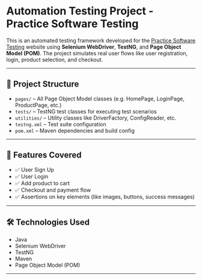 # Automation Testing Project - Practice Software Testing

This is an automated testing framework developed for the [Practice Software Testing](https://practicesoftwaretesting.com) website using **Selenium WebDriver**, **TestNG**, and **Page Object Model (POM)**. The project simulates real user flows like user registration, login, product selection, and checkout.

---

## 📌 Project Structure

- `pages/` – All Page Object Model classes (e.g. HomePage, LoginPage, ProductPage, etc.)
- `tests/` – TestNG test classes for executing test scenarios
- `utilities/` – Utility classes like DriverFactory, ConfigReader, etc.
- `testng.xml` – Test suite configuration
- `pom.xml` – Maven dependencies and build config

---

## 🚀 Features Covered

- ✅ User Sign Up
- ✅ User Login
- ✅ Add product to cart
- ✅ Checkout and payment flow
- ✅ Assertions on key elements (like images, buttons, success messages)

---

## 🛠 Technologies Used

- Java
- Selenium WebDriver
- TestNG
- Maven
- Page Object Model (POM)

---
